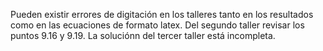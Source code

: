 Pueden existir errores de digitación en los talleres tanto en los resultados como en las ecuaciones de formato latex. 
Del segundo taller revisar los puntos 9.16 y 9.19. 
La soluciónn del tercer taller está incompleta.

